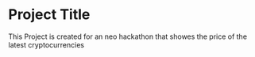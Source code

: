
# Project Title

This Project is created for an neo hackathon that showes the price of the latest cryptocurrencies  

